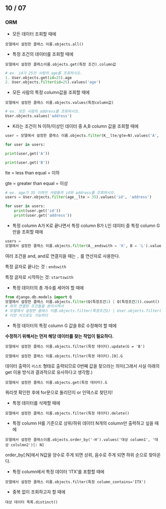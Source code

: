 ## 10 / 07

###  ORM 

- 모든 데이터 조회할 때에

`모델에서 설정한 클래스 이름.objects.all()`

- 특정 조건의 데이터를 조회할 때에

`모델에서 설정한 클래스이름.objects.get(특정 조건).column값`

```python
# ex. id가 25인 사람의 age를 조회하시오.
1. User.objects.get(id=25).age
2. User.objects.filter(id=25).values('age')
```

- 모든 사람의 특정 column값을 조회할 때에

`모델에서 설정한 클래스 이름.objects.values(특정column값)`

```python
# ex. 모든 사람의 address를 조회하시오.
User.objects.values('address')
```

- K라는 조건이 N 이하/이상인 데이터 중 A,B column 값을 조회할 때에

``` python
user = 모델에서 설정한 클래스 이름.objects.filter(K__lte/gte=N).values('A', 'B')

for user in users:

print(user,get('A'))

print(user.get('B'))
```

lte = less than equal = 이하

gte = greater than equal = 이상

```python
# ex. age가 35 이하인 사람들의 id와 address를 조회하시오.
users = User.objects.filter(age__lte = 35).values('id', 'address')

for user in users:
    print(user.get('id'))
    print(user.get('address'))
```

- 특정 column A가 K로 끝나면서 특정 column B가 L인 데이터 중 특정 column G만을 조회할 때에

``` python
users = 
모델에서 설정한 클래스 이름.objects.filter(A__endswith = 'K', B = 'L').values('G')
```

여러 조건을 and, and로 연결지을 때는 `,` 를 연산자로 사용한다.

특정 글자로 끝나는 것 : `endswith`

특정 글자로 시작하는 것: `startswith`

- 특정 데이터의 총 개수를 세어야 할 때에

```python
from django.db.models import Q
모델에서 설정한 클래스 이름.objects.filter(Q(특정조건1) | Q(특정조건2)).count()
# 위의 연결된 조건들을 분리시켜서
# 모델에서 설정한 클래스 이름.objects.filter(특정조건1) | User.objects.filter(특정조건2).count() 
# 이런 식으로도 가능하다
```

- 특정 데이터의 특정 column G 값을 B로 수정해야 할 때에

**수정하기 위해서는 먼저 해당 데이터를 찾는 작업이 필요하다.**

`모델에서 설정한 클래스 이름.objects.filter(특정 데이터).update(G = 'B')`

`모델에서 설정한 클래스 이름.objects.filter(특정 데이터).[0].G`

데이터 출력이 `리스트` 형태로 출력되므로 0번째 값을 찾으라는 의미(그래서 사실 아래의 get 이용 방식과 결과적으로 유사하다고 생각함.)

`모델에서 설정한 클래스 이름.objects.get(특정 데이터).G`

쿼리셋 확인한 후에 for문으로 돌리던지 or 인덱스로 찾던지!

- 특정 데이터를 삭제할 때에

`모델에서 설정한 클래스 이름.objects.filter(특정 데이터).delete()`

- 특정 column H를 기준으로 상위/하위 데이터 N개의 column만 출력하고 싶을 때에

`모델에서 설정한 클래스이름.objects.order_by('-H').values('대상 column1', '대상 colulmn2')[: N]`

order_by[:N]에서 N값을 양수로 주게 되면 상위, 음수로 주게 되면 하위 순으로 찾아온다. 

- 특정 column에서 특정 데이터 'ITX'를 포함할 때에

`모델에서 설정한 클래스 이름.objects.filter(특정 column_contains='ITX')`

- 중복 없이 조회하고자 할 때에

`대상 데이터 목록.distinct()`